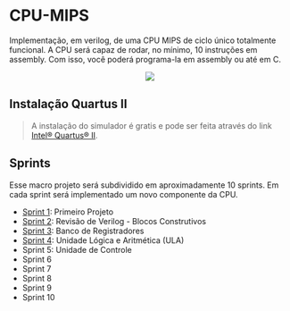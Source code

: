 
# CPU-MIPS
Implementação, em verilog, de uma CPU MIPS de ciclo único totalmente funcional. A CPU será capaz de rodar, no mínimo, 10 instruções em assembly. Com isso, você poderá programa-la em assembly ou até em C. 

<p align="center">
        <img src="https://www.mips.com/wp-content/uploads/2022/05/smart-microchip-background-3.jpg">
    </a>
</p>


## Instalação Quartus II
> A instalação do simulador é gratis e pode ser feita através do link [Intel® Quartus® II](https://www.intel.com/content/www/us/en/software-kit/711791/intel-quartus-ii-web-edition-design-software-version-13-0sp1-for-windows.html).

## Sprints

Esse macro projeto será subdividido em aproximadamente 10 sprints. Em cada sprint será implementado um novo componente da CPU.

- [Sprint 1](https://github.com/NibiruFT/CPU-MIPS/tree/main/Sprint%201): Primeiro Projeto
- [Sprint 2](https://github.com/NibiruFT/CPU-MIPS/tree/main/Sprint%202): Revisão de Verilog - Blocos Construtivos
- [Sprint 3](https://github.com/NibiruFT/CPU-MIPS/tree/main/Sprint%203): Banco de Registradores
- [Sprint 4](https://github.com/NibiruFT/CPU-MIPS/tree/main/Sprint%204): Unidade Lógica e Aritmética (ULA)
- Sprint 5: Unidade de Controle
- Sprint 6
- Sprint 7
- Sprint 8
- Sprint 9
- Sprint 10
